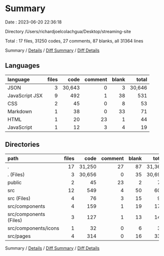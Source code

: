 # Summary

Date : 2023-06-20 22:36:18

Directory /Users/richardjoelcolachgua/Desktop/streaming-site

Total : 17 files,  31250 codes, 27 comments, 87 blanks, all 31364 lines

Summary / [Details](details.md) / [Diff Summary](diff.md) / [Diff Details](diff-details.md)

## Languages
| language | files | code | comment | blank | total |
| :--- | ---: | ---: | ---: | ---: | ---: |
| JSON | 3 | 30,643 | 0 | 3 | 30,646 |
| JavaScript JSX | 9 | 492 | 1 | 38 | 531 |
| CSS | 2 | 45 | 0 | 8 | 53 |
| Markdown | 1 | 38 | 0 | 33 | 71 |
| HTML | 1 | 20 | 23 | 1 | 44 |
| JavaScript | 1 | 12 | 3 | 4 | 19 |

## Directories
| path | files | code | comment | blank | total |
| :--- | ---: | ---: | ---: | ---: | ---: |
| . | 17 | 31,250 | 27 | 87 | 31,364 |
| . (Files) | 3 | 30,656 | 0 | 35 | 30,691 |
| public | 2 | 45 | 23 | 2 | 70 |
| src | 12 | 549 | 4 | 50 | 603 |
| src (Files) | 4 | 76 | 3 | 15 | 94 |
| src/components | 4 | 159 | 1 | 19 | 179 |
| src/components (Files) | 3 | 127 | 1 | 13 | 141 |
| src/components/icons | 1 | 32 | 0 | 6 | 38 |
| src/pages | 4 | 314 | 0 | 16 | 330 |

Summary / [Details](details.md) / [Diff Summary](diff.md) / [Diff Details](diff-details.md)